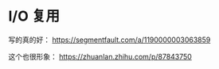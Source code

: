 # I/O 复用

写的真的好：
https://segmentfault.com/a/1190000003063859

这个也很形象：
https://zhuanlan.zhihu.com/p/87843750